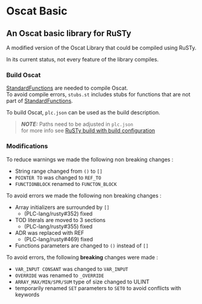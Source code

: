 # Oscat Basic

## An Oscat basic library for RuSTy

A modified version of the Oscat Library that could be compiled using RuSTy.

In its current status, not every feature of the library compiles.

### Build Oscat

[StandardFunctions](https://github.com/PLC-lang/StandardFunctions) are needed to compile Oscat.\
To avoid compile errors, `stubs.st` includes stubs for functions that are not part of [StandardFunctions](https://github.com/PLC-lang/StandardFunctions).

To build Oscat, `plc.json` can be used as the build description.
> **_NOTE:_** Paths need to be adjusted in `plc.json`\
> for more info see [RuSTy build with build configuration](https://plc-lang.github.io/rusty/using_rusty/build_configuration.html)

### Modifications

To reduce warnings we made the following non breaking changes :

- String range changed from `()` to `[]`
- `POINTER TO` was changed to `REF_TO`
- `FUNCTIONBLOCK` renamed to `FUNCTON_BLOCK`

To avoid errors we made the following non breaking changes :

- Array initializers are surrounded by `[]`
  - (PLC-lang/rusty#352) fixed
- TOD literals are moved to 3 sections
  - (PLC-lang/rusty#355) fixed
- ADR was replaced with REF
  - (PLC-lang/rusty#469) fixed
- Functions parameters are changed to `()` instead of `[]`

To avoid errors, the following **breaking** changes were made :

- `VAR_INPUT CONSANT` was changed to `VAR_INPUT`
- `OVERRIDE` was renamed to `_OVERRIDE`
- `ARRAY_MAX/MIN/SPR/SUM` type of size changed to ULINT
- temporarily renamed `SET` parameters to `SET0` to avoid conflicts with keywords
